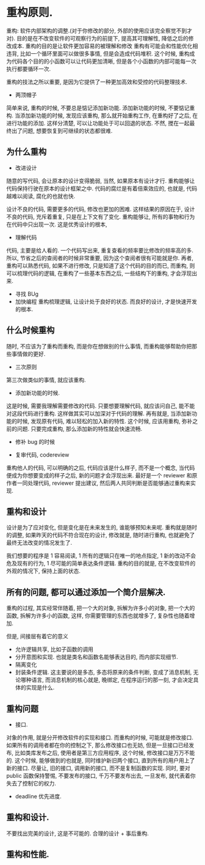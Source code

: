 # 重构原则.

重构: 软件内部架构的调整.(对于你修改的部分, 外部的使用应该完全察觉不到才对). 目的是在不改变软件的可观察行为的前提下, 提高其可理解性, 降低之后的修改成本.
重构的目的是让软件更加容易的被理解和修改
重构有可能会和性能优化相违背, 比如一个循环里面可以做很多事情, 但是会造成代码堆积. 这个时候, 重构成为代码各个目的的小函数可以让代码更加清晰, 但是各个小函数的内部可能每一次执行都要循环一次.

重构的技法之所以重要, 是因为它提供了一种更加高效和受控的代码整理技术.

* 两顶帽子

简单来说, 重构的时候, 不要总是惦记添加新功能. 添加新功能的时候, 不要惦记重构. 当添加新功能的时候, 发现应该重构, 那么就开始重构工作, 在重构好了之后, 在进行功能的添加. 这样分清楚, 可以让功能处于可以回退的状态. 不然, 搅在一起最终出了问题, 想要恢复到可继续的状态都很难.

## 为什么重构

* 改进设计

随意的写代码, 会让原本的设计变得脆弱, 当然, 如果原本有设计才行. 重构能够让代码保持行驶在原本的设计框架之中. 代码的腐烂是有着倍乘效应的, 也就是, 代码越难以阅读, 腐化的也就也快.

设计不良的代码, 需要更多的代码, 修改也更加的困难. 这样结果的原因在于, 设计不良的代码, 充斥着重复, 只是在上下文有了变化. 重构能够让, 所有的事物和行为在代码中只出现一次. 这是优秀设计的根本,

* 理解代码

代码, 主要是给人看的. 一个代码写出来, 重复查看的频率要比修改的频率高的多. 所以, 节省之后的查阅者的时候非常重要, 因为这个查阅者很有可能就是你. 再者, 重构可以熟悉代码, 如果不进行修改, 只是知道了这个代码的目的而已, 而重构, 则可以梳理代码的逻辑, 在重构了一些基本东西之后, 一些结构下的重构, 才会浮现出来.

* 寻找 BUg
* 加快编程
重构梳理逻辑,  让设计处于良好的状态. 而良好的设计, 才是快速开发的根本.


## 什么时候重构

随时, 不应该为了重构而重构, 而是你在想做别的什么事情, 而重构能够帮助你把那些事情做的更好.

* 三次原则

第三次做类似的事情, 就应该重构.

* 添加新功能的时候.

这是时候, 需要我理解需要修改的代码. 只要想要理解代码, 就应该问自己, 能不能对这段代码进行重构. 这样做其实可以加深对于代码的理解. 再有就是, 当添加新功能的时候, 发现原有代码, 难以轻松的加入新的特性. 这个时候, 应该用重构, 弥补之前的问题. 只要完成重构, 那么添加新的特性就会快速流畅.

* 修补 bug 的时候

* 复审代码, codereview 

重构他人的代码, 可以明确的之后, 代码应该是什么样子, 而不是一个概念, 当代码便成为你想要变成的样子之后, 新的问题才会浮现出来. 
最好是一个 reviewer 和原作者一同处理代码, reviewer 提出建议, 然后两人共同判断是否能够通过重构来实现.

## 重构和设计

设计是为了应对变化, 但是变化是在未来发生的, 谁能够预知未来呢.
重构就是随时的调整, 如果昨天的代码不符合现在的设计, 修改就是, 随时进行重构, 也就避免了最终无法改变的情况发生了.

我们想要的程序是 1 容易阅读, 1 所有的逻辑只在唯一的地点指定, 1 新的改动不会危及现有的行为, 1 尽可能的简单表达条件逻辑. 重构的目的就是, 在不改变软件的外观的情况下,  保持上面的状态.

##  所有的问题, 都可以通过添加一个简介层解决.

重构的过程, 其实经常伴随着, 把一个大的对象, 拆解为许多小的对象, 把一个大的函数, 拆解为许多小的函数,  这样, 你需要管理的东西也就增多了, 复杂性也随着增加. 

但是, 间接层有着它的意义

* 允许逻辑共享, 比如子函数的调用
* 分开意图和实现. 也就是类名和函数名能够表达目的, 而内部实现细节.
* 隔离变化
* 封装条件逻辑. 这主要说的是多态, 多态将原来的条件判断, 变成了消息机制, 无论哪种语言, 而消息机制的核心就是, 晚绑定, 在程序运行的那一刻, 才会决定具体的实现是什么.

## 重构问题

* 接口.

对象的作用, 就是分开修改软件的实现和接口. 而重构的时候, 可能就是修改接口. 如果所有的调用者都在你的控制之下, 那么修改接口也无妨, 但是一旦接口已经发布, 比如类库发布之后, 使用者是第三方应用程序, 这个时候, 修改接口是万万不能的. 这个时候, 能够做到的也就是, 同时维护新旧两个接口, 直到所有的用户用上了新的接口. 尽量让, 旧的接口, 调用新的接口, 而不是复制函数的实现.
同时, 要对 public 函数保持警惕, 不要发布的接口, 千万不要发布出去, 一旦发布, 就代表着你失去了控制它的权力. 

* deadline 优先进度.

## 重构和设计. 

不要找出完美的设计, 这是不可能的. 合理的设计 + 事后重构.

## 重构和性能.